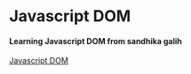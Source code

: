 # Javascript DOM
#### Learning Javascript DOM from sandhika galih
[Javascript DOM](https://www.youtube.com/playlist?list=PLFIM0718LjIWB3YRoQbQh82ZewAGtE2-3)
